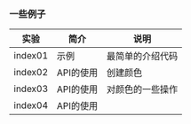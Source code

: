 ### 一些例子

|实验|简介|说明|
|---|---|---|
|index01|示例|最简单的介绍代码|
|index02|API的使用|创建颜色|
|index03|API的使用|对颜色的一些操作|
|index04|API的使用||